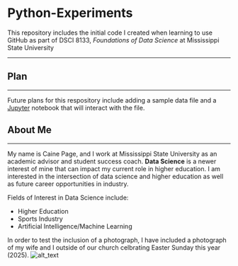 # Python-Experiments
This repository includes the initial code I created when learning to use GitHub as part of DSCI 8133, *Foundations of Data Science* at Mississippi State University
___
## Plan
___
Future plans for this respository include adding a sample data file and a [Jupyter](https://jupyter.org/) notebook that will interact with the file. 
## About Me
___
My name is Caine Page, and I work at Mississippi State University as an academic advisor and student success coach. **Data Science** is a newer interest of mine that can impact my current role in higher education. I am interested in the intersection of data science and higher education as well as future career opportunities in industry. 

Fields of Interest in Data Science include:
- Higher Education
- Sports Industry
- Artificial Intelligence/Machine Learning

In order to test the inclusion of a photograph, I have included a photograph of my wife and I outside of our church celbrating Easter Sunday this year (2025). ![alt_text](img2185.jpg)
